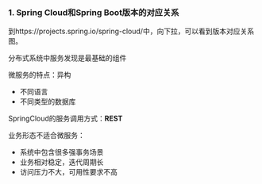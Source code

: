 ### 1. Spring Cloud和Spring Boot版本的对应关系
到https://projects.spring.io/spring-cloud/中，向下拉，可以看到版本对应关系图。

分布式系统中服务发现是最基础的组件

微服务的特点：异构
*   不同语言
*   不同类型的数据库

SpringCloud的服务调用方式：**REST**

业务形态不适合微服务：
*   系统中包含很多强事务场景
*   业务相对稳定，迭代周期长
*   访问压力不大，可用性要求不高